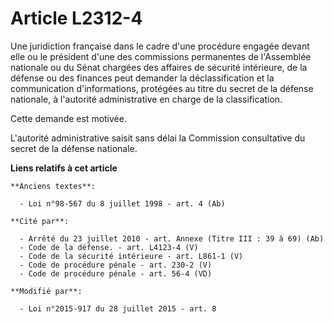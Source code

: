 # Article L2312-4

Une juridiction française dans le cadre d'une procédure engagée devant elle ou le président d'une des commissions permanentes
de l'Assemblée nationale ou du Sénat chargées des affaires de sécurité intérieure, de la défense ou des finances  peut
demander la déclassification et la communication d'informations, protégées au titre du secret de la défense nationale, à
l'autorité administrative en charge de la classification. 

Cette demande est motivée.

L'autorité administrative saisit sans délai la Commission consultative du secret de la défense nationale.

**Liens relatifs à cet article**

	**Anciens textes**:

	  - Loi n°98-567 du 8 juillet 1998 - art. 4 (Ab)

	**Cité par**:

	  - Arrêté du 23 juillet 2010 - art. Annexe (Titre III : 39 à 69) (Ab)
	  - Code de la défense. - art. L4123-4 (V)
	  - Code de la sécurité intérieure - art. L861-1 (V)
	  - Code de procédure pénale - art. 230-2 (V)
	  - Code de procédure pénale - art. 56-4 (VD)

	**Modifié par**:

	  - Loi n°2015-917 du 28 juillet 2015 - art. 8
